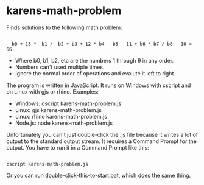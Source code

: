 # karens-math-problem
Finds solutions to the following math problem:

<code>
  b0 + 13 *  b1 /  b2 + b3 + 12 * b4 - b5 - 11 + b6 * b7 / b8 - 10 = 66
</code>
  
* Where b0, b1, b2, etc are the numbers 1 through 9 in any order.
* Numbers can't used multiple times.
* Ignore the normal order of operations and evalute it left to right.


The program is written in JavaScript. It runs on Windows with cscript and on Linux with gjs or rhino. Examples:
* Windows: cscript karens-math-problem.js
* Linux: gjs karens-math-problem.js
* Linux: rhino karens-math-problem.js
* Node.js: node karens-math-problem.js

Unfortunately you can't just double-click the .js file because it writes a lot of output to the standard output stream.
It requires a Command Prompt for the output. You have to run it in a Command Prompt like this:

<code>
cscript karens-math-problem.js
</code>

Or you can run double-click-this-to-start.bat, which does the same thing.
